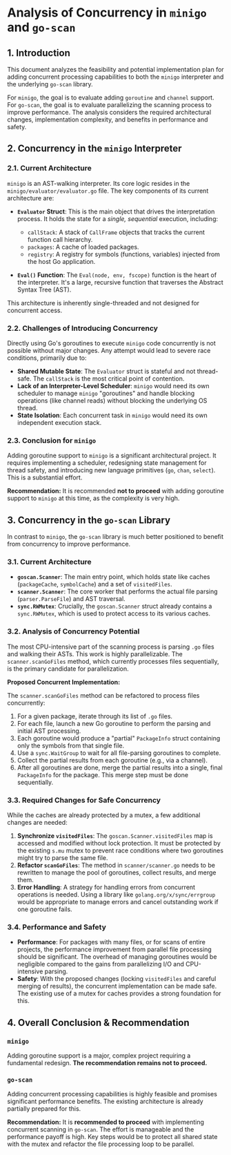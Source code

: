 # Analysis of Concurrency in `minigo` and `go-scan`

## 1. Introduction

This document analyzes the feasibility and potential implementation plan for adding concurrent processing capabilities to both the `minigo` interpreter and the underlying `go-scan` library.

For `minigo`, the goal is to evaluate adding `goroutine` and `channel` support. For `go-scan`, the goal is to evaluate parallelizing the scanning process to improve performance. The analysis considers the required architectural changes, implementation complexity, and benefits in performance and safety.

## 2. Concurrency in the `minigo` Interpreter

### 2.1. Current Architecture

`minigo` is an AST-walking interpreter. Its core logic resides in the `minigo/evaluator/evaluator.go` file. The key components of its current architecture are:

*   **`Evaluator` Struct**: This is the main object that drives the interpretation process. It holds the state for a *single, sequential* execution, including:
    *   `callStack`: A stack of `CallFrame` objects that tracks the current function call hierarchy.
    *   `packages`: A cache of loaded packages.
    *   `registry`: A registry for symbols (functions, variables) injected from the host Go application.

*   **`Eval()` Function**: The `Eval(node, env, fscope)` function is the heart of the interpreter. It's a large, recursive function that traverses the Abstract Syntax Tree (AST).

This architecture is inherently single-threaded and not designed for concurrent access.

### 2.2. Challenges of Introducing Concurrency

Directly using Go's goroutines to execute `minigo` code concurrently is not possible without major changes. Any attempt would lead to severe race conditions, primarily due to:

*   **Shared Mutable State**: The `Evaluator` struct is stateful and not thread-safe. The `callStack` is the most critical point of contention.
*   **Lack of an Interpreter-Level Scheduler**: `minigo` would need its own scheduler to manage `minigo` "goroutines" and handle blocking operations (like channel reads) without blocking the underlying OS thread.
*   **State Isolation**: Each concurrent task in `minigo` would need its own independent execution stack.

### 2.3. Conclusion for `minigo`

Adding goroutine support to `minigo` is a significant architectural project. It requires implementing a scheduler, redesigning state management for thread safety, and introducing new language primitives (`go`, `chan`, `select`). This is a substantial effort.

**Recommendation:** It is recommended **not to proceed** with adding goroutine support to `minigo` at this time, as the complexity is very high.

## 3. Concurrency in the `go-scan` Library

In contrast to `minigo`, the `go-scan` library is much better positioned to benefit from concurrency to improve performance.

### 3.1. Current Architecture

*   **`goscan.Scanner`**: The main entry point, which holds state like caches (`packageCache`, `symbolCache`) and a set of `visitedFiles`.
*   **`scanner.Scanner`**: The core worker that performs the actual file parsing (`parser.ParseFile`) and AST traversal.
*   **`sync.RWMutex`**: Crucially, the `goscan.Scanner` struct already contains a `sync.RWMutex`, which is used to protect access to its various caches.

### 3.2. Analysis of Concurrency Potential

The most CPU-intensive part of the scanning process is parsing `.go` files and walking their ASTs. This work is highly parallelizable. The `scanner.scanGoFiles` method, which currently processes files sequentially, is the primary candidate for parallelization.

**Proposed Concurrent Implementation:**

The `scanner.scanGoFiles` method can be refactored to process files concurrently:

1.  For a given package, iterate through its list of `.go` files.
2.  For each file, launch a new Go goroutine to perform the parsing and initial AST processing.
3.  Each goroutine would produce a "partial" `PackageInfo` struct containing only the symbols from that single file.
4.  Use a `sync.WaitGroup` to wait for all file-parsing goroutines to complete.
5.  Collect the partial results from each goroutine (e.g., via a channel).
6.  After all goroutines are done, merge the partial results into a single, final `PackageInfo` for the package. This merge step must be done sequentially.

### 3.3. Required Changes for Safe Concurrency

While the caches are already protected by a mutex, a few additional changes are needed:

1.  **Synchronize `visitedFiles`**: The `goscan.Scanner.visitedFiles` map is accessed and modified without lock protection. It must be protected by the existing `s.mu` mutex to prevent race conditions where two goroutines might try to parse the same file.
2.  **Refactor `scanGoFiles`**: The method in `scanner/scanner.go` needs to be rewritten to manage the pool of goroutines, collect results, and merge them.
3.  **Error Handling**: A strategy for handling errors from concurrent operations is needed. Using a library like `golang.org/x/sync/errgroup` would be appropriate to manage errors and cancel outstanding work if one goroutine fails.

### 3.4. Performance and Safety

*   **Performance**: For packages with many files, or for scans of entire projects, the performance improvement from parallel file processing should be significant. The overhead of managing goroutines would be negligible compared to the gains from parallelizing I/O and CPU-intensive parsing.
*   **Safety**: With the proposed changes (locking `visitedFiles` and careful merging of results), the concurrent implementation can be made safe. The existing use of a mutex for caches provides a strong foundation for this.

## 4. Overall Conclusion & Recommendation

### `minigo`
Adding goroutine support is a major, complex project requiring a fundamental redesign. **The recommendation remains not to proceed.**

### `go-scan`
Adding concurrent processing capabilities is highly feasible and promises significant performance benefits. The existing architecture is already partially prepared for this.

**Recommendation:** It is **recommended to proceed** with implementing concurrent scanning in `go-scan`. The effort is manageable and the performance payoff is high. Key steps would be to protect all shared state with the mutex and refactor the file processing loop to be parallel.
